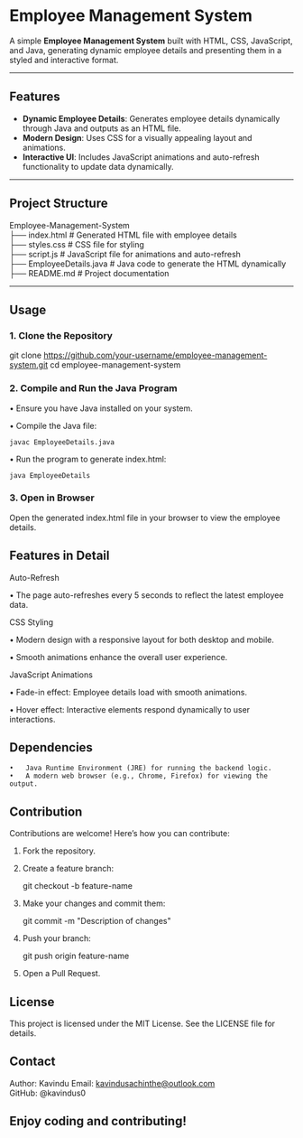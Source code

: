 
# Employee Management System

A simple **Employee Management System** built with HTML, CSS, JavaScript, and Java, generating dynamic employee details and presenting them in a styled and interactive format.

---

## Features

- **Dynamic Employee Details**: Generates employee details dynamically through Java and outputs as an HTML file.
- **Modern Design**: Uses CSS for a visually appealing layout and animations.
- **Interactive UI**: Includes JavaScript animations and auto-refresh functionality to update data dynamically.

---

## Project Structure

Employee-Management-System<br>
├── index.html           # Generated HTML file with employee details <br>
├── styles.css           # CSS file for styling<br>
├── script.js            # JavaScript file for animations and auto-refresh<br>
├── EmployeeDetails.java # Java code to generate the HTML dynamically<br>
├── README.md            # Project documentation<br>

---

## Usage

### 1. Clone the Repository
git clone https://github.com/your-username/employee-management-system.git
cd employee-management-system

### 2. Compile and Run the Java Program

•	Ensure you have Java installed on your system.

•	Compile the Java file:

	javac EmployeeDetails.java

•	Run the program to generate index.html:

	java EmployeeDetails



### 3. Open in Browser

Open the generated index.html file in your browser to view the employee details.

## Features in Detail

Auto-Refresh

•	The page auto-refreshes every 5 seconds to reflect the latest employee data.

CSS Styling

•	Modern design with a responsive layout for both desktop and mobile.

•	Smooth animations enhance the overall user experience.

JavaScript Animations

•	Fade-in effect: Employee details load with smooth animations.

•	Hover effect: Interactive elements respond dynamically to user interactions.

## Dependencies

	•	Java Runtime Environment (JRE) for running the backend logic.
	•	A modern web browser (e.g., Chrome, Firefox) for viewing the output.

## Contribution

Contributions are welcome! Here’s how you can contribute:
1.	Fork the repository.
	
2.	Create a feature branch:

	git checkout -b feature-name


3.	Make your changes and commit them:

	git commit -m "Description of changes"


4.	Push your branch:

	git push origin feature-name


5.	Open a Pull Request.

## License

This project is licensed under the MIT License. See the LICENSE file for details.

## Contact

Author: Kavindu
Email: kavindusachinthe@outlook.com <br>
GitHub: @kavindus0

## Enjoy coding and contributing!
